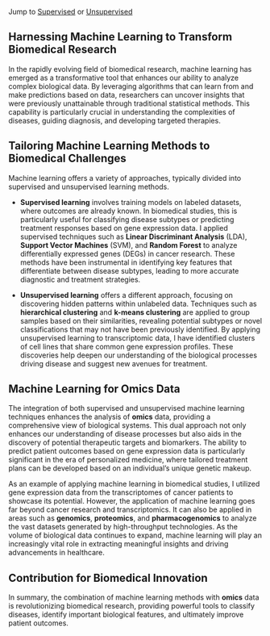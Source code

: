 
Jump to [Supervised](https://vanngocthuyla.github.io/Data_Analysis/_pages/omics/supervised/) or [Unsupervised](https://vanngocthuyla.github.io/Data_Analysis/_pages/omics/unsupervised/)

## Harnessing Machine Learning to Transform Biomedical Research

In the rapidly evolving field of biomedical research, machine learning has emerged as a transformative tool that enhances our ability to analyze complex biological data. By leveraging algorithms that can learn from and make predictions based on data, researchers can uncover insights that were previously unattainable through traditional statistical methods. This capability is particularly crucial in understanding the complexities of diseases, guiding diagnosis, and developing targeted therapies.

## Tailoring Machine Learning Methods to Biomedical Challenges

Machine learning offers a variety of approaches, typically divided into supervised and unsupervised learning methods.

- **Supervised learning** involves training models on labeled datasets, where outcomes are already known. In biomedical studies, this is particularly useful for classifying disease subtypes or predicting treatment responses based on gene expression data. I applied supervised techniques such as **Linear Discriminant Analysis** (LDA), **Support Vector Machines** (SVM), and **Random Forest** to analyze differentially expressed genes (DEGs) in cancer research. These methods have been instrumental in identifying key features that differentiate between disease subtypes, leading to more accurate diagnostic and treatment strategies.

- **Unsupervised learning** offers a different approach, focusing on discovering hidden patterns within unlabeled data. Techniques such as **hierarchical clustering** and **k-means clustering** are applied to group samples based on their similarities, revealing potential subtypes or novel classifications that may not have been previously identified. By applying unsupervised learning to transcriptomic data, I have identified clusters of cell lines that share common gene expression profiles. These discoveries help deepen our understanding of the biological processes driving disease and suggest new avenues for treatment.

## Machine Learning for Omics Data

The integration of both supervised and unsupervised machine learning techniques enhances the analysis of **omics** data, providing a comprehensive view of biological systems. This dual approach not only enhances our understanding of disease processes but also aids in the discovery of potential therapeutic targets and biomarkers. The ability to predict patient outcomes based on gene expression data is particularly significant in the era of personalized medicine, where tailored treatment plans can be developed based on an individual’s unique genetic makeup.

As an example of applying machine learning in biomedical studies, I utilized gene expression data from the transcriptomes of cancer patients to showcase its potential. However, the application of machine learning goes far beyond cancer research and transcriptomics. It can also be applied in areas such as **genomics**, **proteomics**, and **pharmacogenomics** to analyze the vast datasets generated by high-throughput technologies. As the volume of biological data continues to expand, machine learning will play an increasingly vital role in extracting meaningful insights and driving advancements in healthcare.

## Contribution for Biomedical Innovation

In summary, the combination of machine learning methods with **omics** data is revolutionizing biomedical research, providing powerful tools to classify diseases, identify important biological features, and ultimately improve patient outcomes.
